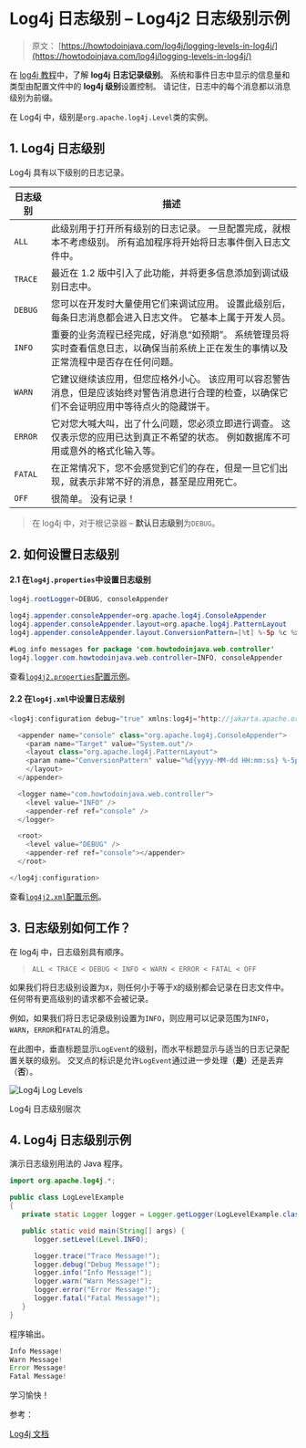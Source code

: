 # Log4j 日志级别 – Log4j2 日志级别示例

> 原文： [https://howtodoinjava.com/log4j/logging-levels-in-log4j/](https://howtodoinjava.com/log4j/logging-levels-in-log4j/)

在 [log4j 教程](https://howtodoinjava.com/log4j/)中，了解 **log4j 日志记录级别**。 系统和事件日志中显示的信息量和类型由配置文件中的 **log4j 级别**设置控制。 请记住，日志中的每个消息都以消息级别为前缀。

在 Log4j 中，级别是`org.apache.log4j.Level`类的实例。

## 1\. Log4j 日志级别

Log4j 具有以下级别的日志记录。

| 日志级别 | 描述 |
| --- | --- |
| `ALL` | 此级别用于打开所有级别的日志记录。 一旦配置完成，就根本不考虑级别。 所有追加程序将开始将日志事件倒入日志文件中。 |
| `TRACE` | 最近在 1.2 版中引入了此功能，并将更多信息添加到调试级别日志中。 |
| `DEBUG` | 您可以在开发时大量使用它们来调试应用。 设置此级别后，每条日志消息都会进入日志文件。 它基本上属于开发人员。 |
| `INFO` | 重要的业务流程已经完成，好消息“如预期”。 系统管理员将实时查看信息日志，以确保当前系统上正在发生的事情以及正常流程中是否存在任何问题。 |
| `WARN` | 它建议继续该应用，但您应格外小心。 该应用可以容忍警告消息，但是应该始终对警告消息进行合理的检查，以确保它们不会证明应用中等待点火的隐藏饼干。 |
| `ERROR` | 它对您大喊大叫，出了什么问题，您必须立即进行调查。 这仅表示您的应用已达到真正不希望的状态。 例如数据库不可用或意外的格式化输入等。 |
| `FATAL` | 在正常情况下，您不会感觉到它们的存在，但是一旦它们出现，就表示非常不好的消息，甚至是应用死亡。 |
| `OFF` | 很简单。 没有记录！ |

> 在 log4j 中，对于根记录器 – **默认日志级别**为`DEBUG`。

## 2\. 如何设置日志级别

#### 2.1 在`log4j.properties`中设置日志级别

```java
log4j.rootLogger=DEBUG, consoleAppender

log4j.appender.consoleAppender=org.apache.log4j.ConsoleAppender
log4j.appender.consoleAppender.layout=org.apache.log4j.PatternLayout
log4j.appender.consoleAppender.layout.ConversionPattern=[%t] %-5p %c %x - %m%n

#Log info messages for package 'com.howtodoinjava.web.controller'
log4j.logger.com.howtodoinjava.web.controller=INFO, consoleAppender

```

查看[`log4j2.properties`配置示例](https://howtodoinjava.com/log4j2/log4j-2-properties-file-configuration-example/)。

#### 2.2 在`log4j.xml`中设置日志级别

```java
<log4j:configuration debug="true" xmlns:log4j='http://jakarta.apache.org/log4j/'>

  <appender name="console" class="org.apache.log4j.ConsoleAppender">
    <param name="Target" value="System.out"/>
    <layout class="org.apache.log4j.PatternLayout">
    <param name="ConversionPattern" value="%d{yyyy-MM-dd HH:mm:ss} %-5p %c{1}:%L - %m%n" />
    </layout>
  </appender>

  <logger name="com.howtodoinjava.web.controller">
	<level value="INFO" />
	<appender-ref ref="console" />
  </logger>

  <root>
  	<level value="DEBUG" />
    <appender-ref ref="console"></appender>
  </root>

</log4j:configuration>

```

查看[`log4j2.xml`配置示例](https://howtodoinjava.com/log4j2/log4j-2-xml-configuration-example/)。

## 3\. 日志级别如何工作？

在 log4j 中，日志级别具有顺序。

> `ALL < TRACE < DEBUG < INFO < WARN < ERROR < FATAL < OFF`

如果我们将日志级别设置为`X`，则任何小于等于`X`的级别都会记录在日志文件中。任何带有更高级别的请求都不会被记录。

例如，如果我们将日志记录级别设置为`INFO`，则应用可以记录范围为`INFO`，`WARN`，`ERROR`和`FATAL`的消息。

在此图中，垂直标题显示`LogEvent`的级别，而水平标题显示与适当的日志记录配置关联的级别。 交叉点的标识是允许`LogEvent`通过进一步处理（**是**）还是丢弃（**否**）。

![Log4j Log Levels](img/31a2bd247f68b9def9c310408deaab27.png)

Log4j 日志级别层次



## 4\. Log4j 日志级别示例

演示日志级别用法的 Java 程序。

```java
import org.apache.log4j.*;

public class LogLevelExample 
{
   private static Logger logger = Logger.getLogger(LogLevelExample.class);

   public static void main(String[] args) {
      logger.setLevel(Level.INFO);

      logger.trace("Trace Message!");
      logger.debug("Debug Message!");
      logger.info("Info Message!");
      logger.warn("Warn Message!");
      logger.error("Error Message!");
      logger.fatal("Fatal Message!");
   }
}

```

程序输出。

```java
Info Message!
Warn Message!
Error Message!
Fatal Message!

```

学习愉快！

参考：

[Log4j 文档](https://logging.apache.org/log4j/2.0/manual/architecture.html)